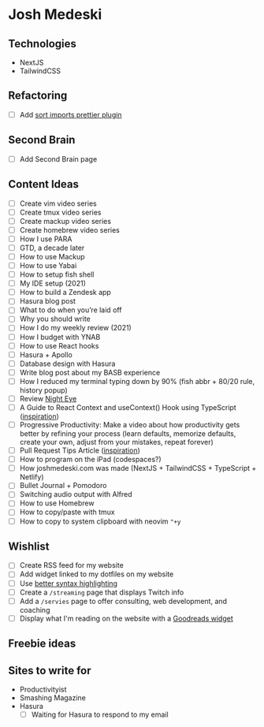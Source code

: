 # Josh Medeski

## Technologies

- NextJS
- TailwindCSS

## Refactoring

- [ ] Add
      [sort imports prettier plugin](https://github.com/trivago/prettier-plugin-sort-imports)

## Second Brain

- [ ] Add Second Brain page

## Content Ideas

- [ ] Create vim video series
- [ ] Create tmux video series
- [ ] Create mackup video series
- [ ] Create homebrew video series
- [ ] How I use PARA
- [ ] GTD, a decade later
- [ ] How to use Mackup
- [ ] How to use Yabai
- [ ] How to setup fish shell
- [ ] My IDE setup (2021)
- [ ] How to build a Zendesk app
- [ ] Hasura blog post
- [ ] What to do when you’re laid off
- [ ] Why you should write
- [ ] How I do my weekly review (2021)
- [ ] How I budget with YNAB
- [ ] How to use React hooks
- [ ] Hasura + Apollo
- [ ] Database design with Hasura
- [ ] Write blog post about my BASB experience
- [ ] How I reduced my terminal typing down by 90% (fish abbr + 80/20 rule,
      history popup)
- [ ] Review [Night Eye](https://nighteye.app/ecosia-dark-mode/)
- [ ] A Guide to React Context and useContext() Hook using TypeScript
      ([inspiration](https://dmitripavlutin.com/react-context-and-usecontext/))
- [ ] Progressive Productivity: Make a video about how productivity gets better
      by refining your process (learn defaults, memorize defaults, create your
      own, adjust from your mistakes, repeat forever)
- [ ] Pull Request Tips Article
      ([inspiration](https://www.chakshunyu.com/blog/6-concrete-tips-that-will-make-your-react-pull-requests-easier-to-review/))
- [ ] How to program on the iPad (codespaces?)
- [ ] How joshmedeski.com was made (NextJS + TailwindCSS + TypeScript + Netlify)
- [ ] Bullet Journal + Pomodoro
- [ ] Switching audio output with Alfred
- [ ] How to use Homebrew
- [ ] How to copy/paste with tmux
- [ ] How to copy to system clipboard with neovim `"+y`

## Wishlist

- [ ] Create RSS feed for my website
- [ ] Add widget linked to my dotfiles on my website
- [ ] Use
      [better syntax highlighting](https://github.com/timlrx/rehype-prism-plus)
- [ ] Create a `/streaming` page that displays Twitch info
- [ ] Add a `/servies` page to offer consulting, web development, and coaching
- [ ] Display what I'm reading on the website with a
      [Goodreads widget](https://www.goodreads.com/user/update)

## Freebie ideas

## Sites to write for

- Productivityist
- Smashing Magazine
- Hasura
  - [ ] Waiting for Hasura to respond to my email

